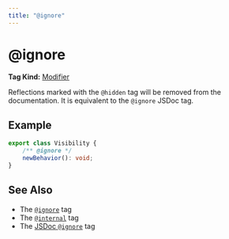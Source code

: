 ```yaml
---
title: "@ignore"
---
```


# @ignore

**Tag Kind:** [Modifier](../tags.md#modifier-tags)

Reflections marked with the `@hidden` tag will be removed from the documentation.
It is equivalent to the `@ignore` JSDoc tag.

## Example

```ts
export class Visibility {
    /** @ignore */
    newBehavior(): void;
}
```

## See Also

- The [`@ignore`](ignore.md) tag
- The [`@internal`](internal.md) tag
- The [JSDoc `@ignore`](https://jsdoc.app/tags-ignore.html) tag

